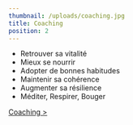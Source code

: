 ```yaml
---
thumbnail: /uploads/coaching.jpg
title: Coaching
position: 2
---
```


- Retrouver sa vitalité
- Mieux se nourrir
- Adopter de bonnes habitudes
- Maintenir sa cohérence
- Augmenter sa résilience
- Méditer, Respirer, Bouger

[Coaching >](/coaching)
